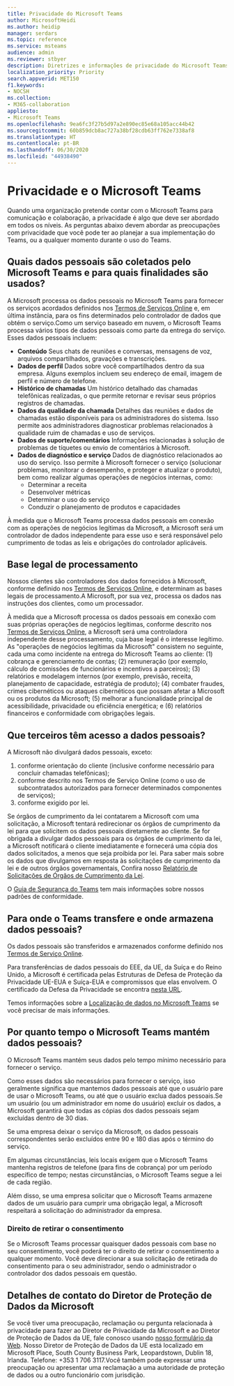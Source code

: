 ```yaml
---
title: Privacidade do Microsoft Teams
author: MicrosoftHeidi
ms.author: heidip
manager: serdars
ms.topic: reference
ms.service: msteams
audience: admin
ms.reviewer: stbyer
description: Diretrizes e informações de privacidade do Microsoft Teams.
localization_priority: Priority
search.appverid: MET150
f1.keywords:
- NOCSH
ms.collection:
- M365-collaboration
appliesto:
- Microsoft Teams
ms.openlocfilehash: 9ea6fc3f27b5d97a2e890ec85e68a105acc44b42
ms.sourcegitcommit: 60b859dcb8ac727a38bf28cdb63ff762e7338af8
ms.translationtype: HT
ms.contentlocale: pt-BR
ms.lasthandoff: 06/30/2020
ms.locfileid: "44938490"
---
```

# <a name="privacy-and-microsoft-teams"></a>Privacidade e o Microsoft Teams

Quando uma organização pretende contar com o Microsoft Teams para comunicação e colaboração, a privacidade é algo que deve ser abordado em todos os níveis. As perguntas abaixo devem abordar as preocupações com privacidade que você pode ter ao planejar a sua implementação do Teams, ou a qualquer momento durante o uso do Teams.

## <a name="what-personal-data-does-microsoft-teams-collect-and-for-what-purposes-does-microsoft-teams-use-this-data"></a>Quais dados pessoais são coletados pelo Microsoft Teams e para quais finalidades são usados?

A Microsoft processa os dados pessoais no Microsoft Teams para fornecer os serviços acordados definidos nos [Termos de Serviços Online](https://go.microsoft.com/fwlink/p/?linkid=2050263) e, em última instância, para os fins determinados pelo controlador de dados que obtém o serviço.Como um serviço baseado em nuvem, o Microsoft Teams processa vários tipos de dados pessoais como parte da entrega do serviço. Esses dados pessoais incluem:

- **Conteúdo** Seus chats de reuniões e conversas, mensagens de voz, arquivos compartilhados, gravações e transcrições.
- **Dados de perfil** Dados sobre você compartilhados dentro da sua empresa. Alguns exemplos incluem seu endereço de email, imagem de perfil e número de telefone.
- **Histórico de chamadas** Um histórico detalhado das chamadas telefônicas realizadas, o que permite retornar e revisar seus próprios registros de chamadas.
- **Dados da qualidade da chamada** Detalhes das reuniões e dados de chamadas estão disponíveis para os administradores do sistema. Isso permite aos administradores diagnosticar problemas relacionados à qualidade ruim de chamadas e uso de serviços.
- **Dados de suporte/comentários** Informações relacionadas à solução de problemas de tíquetes ou envio de comentários à Microsoft.
- **Dados de diagnóstico e serviço** Dados de diagnóstico relacionados ao uso do serviço. Isso permite à Microsoft fornecer o serviço (solucionar problemas, monitorar o desempenho, e proteger e atualizar o produto), bem como realizar algumas operações de negócios internas, como:
  - Determinar a receita
  - Desenvolver métricas
  - Determinar o uso do serviço
  - Conduzir o planejamento de produtos e capacidades

À medida que o Microsoft Teams processa dados pessoais em conexão com as operações de negócios legítimas da Microsoft, a Microsoft será um controlador de dados independente para esse uso e será responsável pelo cumprimento de todas as leis e obrigações do controlador aplicáveis.

## <a name="legal-basis-of-processing"></a>Base legal de processamento  

Nossos clientes são controladores dos dados fornecidos à Microsoft, conforme definido nos [Termos de Serviços Online](https://go.microsoft.com/fwlink/p/?linkid=2050263), e determinam as bases legais de processamento.A Microsoft, por sua vez, processa os dados nas instruções dos clientes, como um processador.

À medida que a Microsoft processa os dados pessoais em conexão com suas próprias operações de negócios legítimas, conforme descrito nos [Termos de Serviços Online](https://go.microsoft.com/fwlink/p/?linkid=2050263), a Microsoft será uma controladora independente desse processamento, cuja base legal é o interesse legítimo. As "operações de negócios legítimas da Microsoft" consistem no seguinte, cada uma como incidente na entrega do Microsoft Teams ao cliente: (1) cobrança e gerenciamento de contas; (2) remuneração (por exemplo, cálculo de comissões de funcionários e incentivos a parceiros); (3) relatórios e modelagem internos (por exemplo, previsão, receita, planejamento de capacidade, estratégia de produto); (4) combater fraudes, crimes cibernéticos ou ataques cibernéticos que possam afetar a Microsoft ou os produtos da Microsoft; (5) melhorar a funcionalidade principal de acessibilidade, privacidade ou eficiência energética; e (6) relatórios financeiros e conformidade com obrigações legais.

## <a name="what-third-parties-have-access-to-personal-data"></a>Que terceiros têm acesso a dados pessoais?

A Microsoft não divulgará dados pessoais, exceto:

1. conforme orientação do cliente (inclusive conforme necessário para concluir chamadas telefônicas);
1. conforme descrito nos Termos de Serviço Online (como o uso de subcontratados autorizados para fornecer determinados componentes de serviços);
1. conforme exigido por lei.

Se órgãos de cumprimento da lei contatarem a Microsoft com uma solicitação, a Microsoft tentará redirecionar os órgãos de cumprimento da lei para que solicitem os dados pessoais diretamente ao cliente. Se for obrigada a divulgar dados pessoais para os órgãos de cumprimento da lei, a Microsoft notificará o cliente imediatamente e fornecerá uma cópia dos dados solicitados, a menos que seja proibida por lei. Para saber mais sobre os dados que divulgamos em resposta às solicitações de cumprimento da lei e de outros órgãos governamentais, Confira nosso [Relatório de Solicitações de Órgãos de Cumprimento da Lei](https://www.microsoft.com/corporate-responsibility/law-enforcement-requests-report).

O [Guia de Segurança do Teams](https://docs.microsoft.com/microsoftteams/security-compliance-overview#compliance-standards) tem mais informações sobre nossos padrões de conformidade.

## <a name="where-does-teams-transfer-and-store-personal-data"></a>Para onde o Teams transfere e onde armazena dados pessoais?

Os dados pessoais são transferidos e armazenados conforme definido nos [Termos de Serviço Online](https://go.microsoft.com/fwlink/p/?linkid=2050263).

Para transferências de dados pessoais do EEE, da UE, da Suíça e do Reino Unido, a Microsoft é certificada pelas Estruturas de Defesa de Proteção da Privacidade UE-EUA e Suíça-EUA e compromissos que elas envolvem. O certificado da Defesa da Privacidade se encontra [nesta URL](https://www.privacyshield.gov/participant?id=a2zt0000000KzNaAAK&status=Active).

Temos informações sobre a [Localização de dados no Microsoft Teams](location-of-data-in-teams.md) se você precisar de mais informações.

## <a name="how-long-does-microsoft-teams-retain-personal-data"></a>Por quanto tempo o Microsoft Teams mantém dados pessoais?

O Microsoft Teams mantém seus dados pelo tempo mínimo necessário para fornecer o serviço.

Como esses dados são necessários para fornecer o serviço, isso geralmente significa que mantemos dados pessoais até que o usuário pare de usar o Microsoft Teams, ou até que o usuário exclua dados pessoais.Se um usuário (ou um administrador em nome do usuário) excluir os dados, a Microsoft garantirá que todas as cópias dos dados pessoais sejam excluídas dentro de 30 dias.

Se uma empresa deixar o serviço da Microsoft, os dados pessoais correspondentes serão excluídos entre 90 e 180 dias após o término do serviço.

Em algumas circunstâncias, leis locais exigem que o Microsoft Teams mantenha registros de telefone (para fins de cobrança) por um período específico de tempo; nestas circunstâncias, o Microsoft Teams segue a lei de cada região.

Além disso, se uma empresa solicitar que o Microsoft Teams armazene dados de um usuário para cumprir uma obrigação legal, a Microsoft respeitará a solicitação do administrador da empresa.

### <a name="right-to-withdraw-consent"></a>Direito de retirar o consentimento

Se o Microsoft Teams processar quaisquer dados pessoais com base no seu consentimento, você poderá ter o direito de retirar o consentimento a qualquer momento. Você deve direcionar a sua solicitação de retirada do consentimento para o seu administrador, sendo o administrador o controlador dos dados pessoais em questão.

## <a name="contact-details-of-microsofts-data-protection-officer"></a>Detalhes de contato do Diretor de Proteção de Dados da Microsoft

Se você tiver uma preocupação, reclamação ou pergunta relacionada à privacidade para fazer ao Diretor de Privacidade da Microsoft e ao Diretor de Proteção de Dados da UE, fale conosco usando [nosso formulário da Web](https://go.microsoft.com/fwlink/?LinkId=321116). Nosso Diretor de Proteção de Dados da UE está localizado em Microsoft Place, South County Business Park, Leopardstown, Dublin 18, Irlanda. Telefone: +353 1 706 3117.Você também pode expressar uma preocupação ou apresentar uma reclamação a uma autoridade de proteção de dados ou a outro funcionário com jurisdição.
